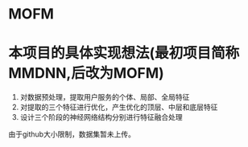# MOFM
# 本项目的具体实现想法(最初项目简称MMDNN,后改为MOFM)
1. 对数据预处理，提取用户服务的个体、局部、全局特征
2. 对提取的三个特征进行优化，产生优化的顶层、中层和底层特征
3. 设计三个阶段的神经网络结构分别进行特征融合处理

由于github大小限制，数据集暂未上传。
